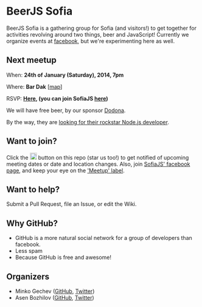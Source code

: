 # BeerJS Sofia


BeerJS Sofia is a gathering group for Sofia (and visitors!) to get together for activities revolving around two things, beer and JavaScript! Currently we organize events at [facebook](https://www.facebook.com/groups/292135280802776/), but we're experimenting here as well.

## Next meetup

When: **24th of January (Saturday), 2014, 7pm**

Where: **Bar Dak** [[map](https://maps.google.com/maps?f=q&source=s_q&hl=en&geocode=&q=Bar+Dak+ulitsa+%22Moskovska%22+3+1000+Sofia,+Bulgaria&aq=&sll=42.697416,23.326279&sspn=0.093738,0.181789&vpsrc=0&t=h&ie=UTF8&hq=&hnear=&z=16&iwloc=A&cid=1587885136735883624)]

RSVP: **[Here](https://www.facebook.com/events/779773942088779/), (you can join SofiaJS [here](https://www.facebook.com/groups/292135280802776/))**

We will have free beer, by our sponsor [Dodona](http://www.dodona.info/).

By the way, they are [looking for their rockstar Node.js developer](http://jobio.me/en/jobquest/153/).

## Want to join?

Click the <img src="http://beerjs.github.io/sf/assets/watch.png" height="18"> button on this repo (star us too!) to get notified of upcoming meeting dates or date and location changes.  Also, join [SofiaJS' facebook page](https://www.facebook.com/groups/292135280802776/), and keep your eye on the ['Meetup' label](https://github.com/beerjs/sofia/issues?labels=meetup&page=1&state=open).

## Want to help?

Submit a Pull Request, file an Issue, or edit the Wiki.

## Why GitHub?

* GitHub is a more natural social network for a group of developers than facebook.
* Less spam
* Because GitHub is free and awesome!

## Organizers

* Minko Gechev ([GitHub](https://github.com/mgechev), [Twitter](https://twitter.com/mgechev))
* Asen Bozhilov ([GitHub](https://github.com/abozhilov), [Twitter](https://twitter.com/abozhilov))
